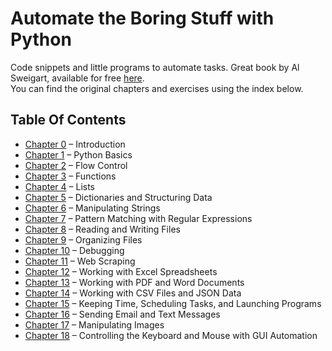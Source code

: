 # Automate the Boring Stuff with Python

Code snippets and little programs to automate tasks. Great book by Al Sweigart, available for free [here](https://automatetheboringstuff.com/).  
You can find the original chapters and exercises using the index below.

## Table Of Contents

* [Chapter 0](https://automatetheboringstuff.com/chapter0/) – Introduction
* [Chapter 1](https://automatetheboringstuff.com/chapter1/) – Python Basics
* [Chapter 2](https://automatetheboringstuff.com/chapter2/) – Flow Control
* [Chapter 3](https://automatetheboringstuff.com/chapter3/) – Functions
* [Chapter 4](https://automatetheboringstuff.com/chapter4/) – Lists
* [Chapter 5](https://automatetheboringstuff.com/chapter5/) – Dictionaries and Structuring Data
* [Chapter 6](https://automatetheboringstuff.com/chapter6/) – Manipulating Strings
* [Chapter 7](https://automatetheboringstuff.com/chapter7/) – Pattern Matching with Regular Expressions
* [Chapter 8](https://automatetheboringstuff.com/chapter8/) – Reading and Writing Files
* [Chapter 9](https://automatetheboringstuff.com/chapter9/) – Organizing Files
* [Chapter 10](https://automatetheboringstuff.com/chapter10/) – Debugging
* [Chapter 11](https://automatetheboringstuff.com/chapter11/) – Web Scraping
* [Chapter 12](https://automatetheboringstuff.com/chapter12/) – Working with Excel Spreadsheets
* [Chapter 13](https://automatetheboringstuff.com/chapter13/) – Working with PDF and Word Documents
* [Chapter 14](https://automatetheboringstuff.com/chapter14/) – Working with CSV Files and JSON Data
* [Chapter 15](https://automatetheboringstuff.com/chapter15/) – Keeping Time, Scheduling Tasks, and Launching Programs
* [Chapter 16](https://automatetheboringstuff.com/chapter16/) – Sending Email and Text Messages
* [Chapter 17](https://automatetheboringstuff.com/chapter17/) – Manipulating Images
* [Chapter 18](https://automatetheboringstuff.com/chapter18/) – Controlling the Keyboard and Mouse with GUI Automation
